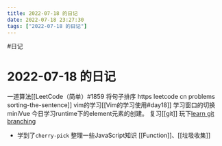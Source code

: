 ```yaml
---
title: 2022-07-18 的日记
date: 2022-07-18 23:27:30
tags: ["2022-07-18 的日记"]
---
```

#日记

# 2022-07-18 的日记

一道算法[[LeetCode（简单）#1859 将句子排序 https leetcode cn problems sorting-the-sentence]]
vim的学习[[Vim的学习使用#day18]] 学习窗口的切换
miniVue 今日学习runtime下的element元素的创建。
复习[[git]]  玩下[learn git branching](https://learngitbranching.js.org/)
- 学到了`cherry-pick`
整理一些JavaScript知识 [[Function]]、[[垃圾收集]]
